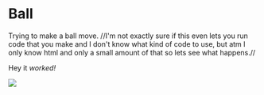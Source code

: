 # Ball
Trying to make a ball move.
//I'm not exactly sure if this even lets you run code that you make and I don't know what kind of code to use, but atm I only know html and only a small amount of that so lets see what happens.//
<body>
  <p> Hey it <i> worked! </i> </p>
  <p> <img src=http://cdn.shopify.com/s/files/1/0257/6087/products/48-Soccer-Ball-Solo_Single_Front_ee0e6213-8997-45fc-bfc5-483ef2dc1391.png?v=1524766022> </p>
  

</body>
